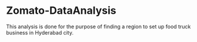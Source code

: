 # Zomato-DataAnalysis
This analysis is done for the purpose of finding a region to set up food truck business in Hyderabad city.
